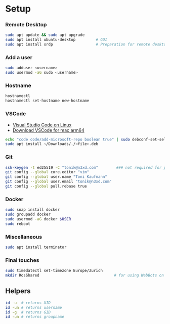 # Setup

### Remote Desktop

```sh
sudo apt update && sudo apt upgrade
sudo apt install ubuntu-desktop         # GUI
sudo apt install xrdp                   # Preparation for remote desktop access
```

### Add a user

```sh
sudo adduser <username>
sudo usermod -aG sudo <username>
```

### Hostname

```sh
hostnamectl
hostnamectl set-hostname new-hostname
```

### VSCode

- [Visual Studio Code on Linux](https://code.visualstudio.com/docs/setup/linux)
- [Download VSCode for mac arm64](https://code.visualstudio.com/docs/?dv=linuxarm64_deb)

```sh
echo "code code/add-microsoft-repo boolean true" | sudo debconf-set-selections
sudo apt install ~/Downloads/./<file>.deb
```

### Git

```sh
ssh-keygen -t ed25519 -C "tonik@n3xd.com"        ### not required for public users
git config --global core.editor "vim"
git config --global user.name "Toni Kaufmann"
git config --global user.email "tonik@n3xd.com"
git config --global pull.rebase true
```

### Docker

```sh
sudo snap install docker
sudo groupadd docker
sudo usermod -aG docker $USER
sudo reboot
```

### Miscellaneous

```sh
sudo apt install terminator
```

### Final touches

```sh
sudo timedatectl set-timezone Europe/Zurich
mkdir RosShared                                 # for using WebBots on the mac host
```

## Helpers

```sh
id -u  # returns UID
id -un # returns username
id -g  # returns GID
id -un # returns groupname
```
